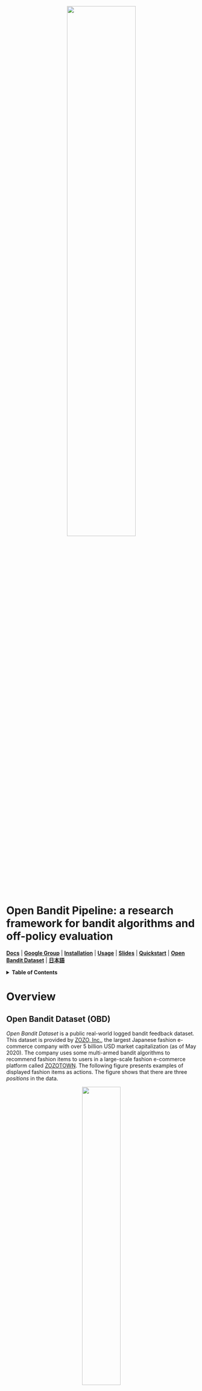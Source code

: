 <p align="center">
  <img width="60%" src="https://raw.githubusercontent.com/st-tech/zr-obp/master/images/logo.png" />
</p>

# Open Bandit Pipeline: a research framework for bandit algorithms and off-policy evaluation

**[Docs](https://zr-obp.readthedocs.io/en/latest/)** | **[Google Group](https://groups.google.com/g/open-bandit-project)** | **[Installation](#installation)** | **[Usage](#usage)** | **[Slides](./slides/slides_EN.pdf)** | **[Quickstart](./examples/quickstart)** | **[Open Bandit Dataset](./obd)** | **[日本語](./README_JN.md)**

<details>
<summary><strong>Table of Contents</strong></summary>

- [Open Bandit Pipeline: a research framework for bandit algorithms and off-policy evaluation](#open-bandit-pipeline-a-research-framework-for-bandit-algorithms-and-off-policy-evaluation)
- [Overview](#overview)
  - [Open Bandit Dataset (OBD)](#open-bandit-dataset-obd)
  - [Open Bandit Pipeline (OBP)](#open-bandit-pipeline-obp)
    - [Algorithms and OPE Estimators Supported](#algorithms-and-ope-estimators-supported)
  - [Topics and Tasks](#topics-and-tasks)
- [Installation](#installation)
- [Usage](#usage)
  - [(1) Data loading and preprocessing](#1-data-loading-and-preprocessing)
  - [(2) Off-Policy Learning](#2-off-policy-learning)
  - [(3) Off-Policy Evaluation](#3-off-policy-evaluation)
- [Citation](#citation)
- [Google Group](#google-group)
- [Contribution](#contribution)
- [License](#license)
- [Project Team](#project-team)
- [Contact](#contact)
- [References](#references)

</details>

# Overview

## Open Bandit Dataset (OBD)

*Open Bandit Dataset* is a public real-world logged bandit feedback dataset.
This dataset is provided by [ZOZO, Inc.](https://corp.zozo.com/en/about/profile/), the largest Japanese fashion e-commerce company with over 5 billion USD market capitalization (as of May 2020).
The company uses some multi-armed bandit algorithms to recommend fashion items to users in a large-scale fashion e-commerce platform called [ZOZOTOWN](https://zozo.jp/).
The following figure presents examples of displayed fashion items as actions.
The figure shows that there are three *positions* in the data.

<p align="center">
  <img width="45%" src="https://raw.githubusercontent.com/st-tech/zr-obp/master/images/recommended_fashion_items.png" />
  <figcaption>
  <p align="center">
  Recommended fashion items as actions in the ZOZOTOWN recommendation interface
  </p>
  </figcaption>
</p>

We collected the dataset in a 7-day experiment in late November 2019 on three “campaigns,” corresponding to all, men's, and women's items, respectively.
Each campaign randomly used either the Uniform Random policy or the Bernoulli Thompson Sampling (Bernoulli TS) policy for the data collection.
This dataset is unique in that it contains a set of *multiple* logged bandit feedback datasets collected by running different policies on the same platform. This enables realistic and reproducible experimental comparisons of different OPE estimators for the first time (see [our documentation](https://zr-obp.readthedocs.io/en/latest/evaluation_ope.html) for the details of the evaluation of OPE protocol with Open Bandit Dataset).

<p align="center">
  <img width="90%" src="https://raw.githubusercontent.com/st-tech/zr-obp/master/images/obd_stats.png" />
</p>

The small size version of our data is available at [obd](./obd).
One can use this example data to run some [examples](./examples).
We release the full size version of our data at [https://research.zozo.com/data.html](https://research.zozo.com/data.html).
Please download the full size version for research uses.
Please see [obd/README.md](./obd/README.md) for the dataset description.

## Open Bandit Pipeline (OBP)

*Open Bandit Pipeline* is an open-source Python software including a series of modules for implementing dataset preprocessing, policy learning methods, and OPE estimators. Our software provides a complete, standardized experimental procedure for OPE research, ensuring that performance comparisons are fair, transparent, and reproducible. It also enables fast and accurate OPE implementation through a single unified interface, simplifying the practical use of OPE.

<p align="center">
  <img width="80%" src="https://raw.githubusercontent.com/st-tech/zr-obp/master/images/overview.png" />
  <figcaption>
  <p align="center">
    Overview of the Open Bandit Pipeline
  </p>
  </figcaption>
</p>

Open Bandit Pipeline consists of the following main modules.

- [**dataset module**](./obp/dataset/): This module provides a data loader for Open Bandit Dataset and a flexible interface for handling logged bandit feedback. It also provides tools to generate synthetic bandit data and transform multi-class classification data to bandit data.
- [**policy module**](./obp/policy/): This module provides interfaces for implementing new online and offline bandit policies. It also implements several standard policy learning methods.
- [**simulator module**](./obp/simulator/): This module provides functions for conducting offline bandit simulation. This module is necessary only when we want to implement the ReplayMethod to evaluate the performance of online bandit policies with logged bandit data. Please refer to [examples/quickstart/online.ipynb](./examples/quickstart/online.ipynb) [![Open In Colab](https://colab.research.google.com/assets/colab-badge.svg)](https://colab.research.google.com/github/st-tech/zr-obp/blob/master/examples/quickstart/online.ipynb) for the quickstart guide of implementing OPE of online bandit algorithms.
- [**ope module**](./obp/ope/): This module provides interfaces for implementing OPE estimators. It also implements several standard and advanced OPE estimators.

### Supported Bandit Algorithms and OPE Estimators

<details>
<summary><strong>Bandit Algorithms </strong>(click to expand)</summary>
<br>

- Online
  - Non-Contextual (Context-free)
    - Random
    - Epsilon Greedy
    - Bernoulli Thompson Sampling
  - Contextual (Linear)
    - Linear Epsilon Greedy
    - [Linear Thompson Sampling](http://proceedings.mlr.press/v28/agrawal13)
    - [Linear Upper Confidence Bound](https://dl.acm.org/doi/pdf/10.1145/1772690.1772758)
  - Contextual (Logistic)
    - Logistic Epsilon Greedy
    - [Logistic Thompson Sampling](https://papers.nips.cc/paper/4321-an-empirical-evaluation-of-thompson-sampling)
    - [Logistic Upper Confidence Bound](https://dl.acm.org/doi/10.1145/2396761.2396767)
- Offline (Off-Policy Learning)
  - [Inverse Probability Weighting (IPW) Learner](https://arxiv.org/abs/1503.02834)
  - Neural Network-based Policy Learner

</details>

<details>
<summary><strong>OPE Estimators </strong>(click to expand)</summary>
<br>

- OPE of Online Bandit Algorithms
  - [Replay Method (RM)](https://arxiv.org/abs/1003.5956)
- OPE of Offline Bandit Algorithms
  - [Direct Method (DM)](https://arxiv.org/abs/0812.4044)
  - [Inverse Probability Weighting (IPW)](https://scholarworks.umass.edu/cgi/viewcontent.cgi?article=1079&context=cs_faculty_pubs)
  - [Self-Normalized Inverse Probability Weighting (SNIPW)](https://papers.nips.cc/paper/5748-the-self-normalized-estimator-for-counterfactual-learning)
  - [Doubly Robust (DR)](https://arxiv.org/abs/1503.02834)
  - [Switch Estimators](https://arxiv.org/abs/1612.01205)
  - [More Robust Doubly Robust (MRDR)](https://arxiv.org/abs/1802.03493)
  - [Doubly Robust with Optimistic Shrinkage (DRos)](https://arxiv.org/abs/1907.09623)
  - [Double Machine Learning (DML)](https://arxiv.org/abs/2002.08536)
- OPE of Offline Slate Bandit Algorithms
  - [Independent Inverse Propensity Scoring (IIPS)](https://arxiv.org/abs/1804.10488)
  - [Reward Interaction Inverse Propensity Scoring (RIPS)](https://arxiv.org/abs/2007)
- OPE of Offline Bandit Algorithms with Continuous Actions
  - [Kernelized Inverse Probability Weighting](https://arxiv.org/abs/1802.06037)
  - [Kernelized Self-Normalized Inverse Probability Weighting](https://arxiv.org/abs/1802.06037)
  - [Kernelized Doubly Robust](https://arxiv.org/abs/1802.06037)

</details>

Please refer to to our [documentation](https://zr-obp.readthedocs.io/en/latest/ope.html) for the basic formulation of OPE and the definitions of several OPE estimators.
Note that, in addition to the above algorithms and estimators, Open Bandit Pipeline provides flexible interfaces.
Therefore, researchers can easily implement their own algorithms or estimators and evaluate them with our data and pipeline.
Moreover, Open Bandit Pipeline provides an interface for handling real-world logged bandit feedback data.
Thus, practitioners can combine their own real-world data with Open Bandit Pipeline and easily evaluate bandit algorithms' performance in their settings with OPE.


## Topics and Tasks
Currently, Open Bandit Dataset and Pipeline facilitate the following research topics or practical tasks.

### Research

Researchers can evaluate the performance of their bandit algorithms (in bandit papers) or the accuracy of their OPE estimators (in OPE papers) in an easy, standardized manner with Open Bandit Pipeline. One can implement these types of experiments for their research papers using synthetic bandit data, multi-class classification data, or the real-world Open Bandit Dataset.

- **Evaluation of Bandit Algorithms with Synthetic/Classification/Open Bandit Data**
- **Evaluation of OPE with Synthetic/Classification/Open Bandit Data**

In particular, we prepare some example experiments about the evaluation and comparison of OPE estimators in [examples](./examples/). One can learn how to implement the OPE experiments with Open Bandit Pipeline from the examples.

### Practice

Practitioners can improve their automated decision making systems using online/batch bandit policies implemented in the policy module. Moreover, they can easily evaluate such bandit policies using historical logged bandit feedback data and OPE without A/B testing. Specifically, one can implement OPE of batch bandit algorithms with the standard OPE procedure introduced in [examples/quickstart/obd.ipynb](./examples/quickstart/obd.ipynb).

- **Implementing Online/Offline(Batch) Bandit Algorithms**
- **Off-Policy Evaluation of Online Bandit Algorithms**
- **Off-Policy Evaluation of Offline(Batch) Bandit Algorithms**


# Installation

You can install OBP using Python's package manager `pip`.

```
pip install obp
```

You can also install OBP from source.
```bash
git clone https://github.com/st-tech/zr-obp
cd zr-obp
python setup.py install
```

Open Bandit Pipeline supports Python 3.7 or newer.

# Usage Examples

## Example with Synthetic Bandit Data

Here is an example of conducting OPE of the performance of IPWLearner as an evaluation policy using Direct Method (DM), Inverse Probability Weighting (IPW), Doubly Robust (DR) as OPE estimators.

```python
# a case for implementing OPE of the IPWLearner using synthetic bandit data
from sklearn.linear_model import LogisticRegression
# import open bandit pipeline (obp)
from obp.dataset import SyntheticBanditDataset
from obp.policy import IPWLearner
from obp.ope import (
    OffPolicyEvaluation,
    RegressionModel,
    InverseProbabilityWeighting as IPW,
    DirectMethod as DM,
    DoublyRobust as DR,
)

# (1) Generate Synthetic Bandit Data
dataset = SyntheticBanditDataset(n_actions=10, reward_type="binary")
bandit_feedback_train = dataset.obtain_batch_bandit_feedback(n_rounds=1000)
bandit_feedback_test = dataset.obtain_batch_bandit_feedback(n_rounds=1000)

# (2) Off-Policy Learning
eval_policy = IPWLearner(n_actions=dataset.n_actions, base_classifier=LogisticRegression())
eval_policy.fit(
    context=bandit_feedback_train["context"],
    action=bandit_feedback_train["action"],
    reward=bandit_feedback_train["reward"],
    pscore=bandit_feedback_train["pscore"]
)
action_dist = eval_policy.predict(context=bandit_feedback_test["context"])

# (3) Off-Policy Evaluation
regression_model = RegressionModel(
    n_actions=dataset.n_actions,
    base_model=LogisticRegression(),
)
estimated_rewards_by_reg_model = regression_model.fit_predict(
    context=bandit_feedback_test["context"],
    action=bandit_feedback_test["action"],
    reward=bandit_feedback_test["reward"],
)
ope = OffPolicyEvaluation(
    bandit_feedback=bandit_feedback_test,
    ope_estimators=[IPW(), DM(), DR()]
)
ope.visualize_off_policy_estimates(
    action_dist=action_dist,
    estimated_rewards_by_reg_model=estimated_rewards_by_reg_model,
)
```
<p align="center">
  <img width="60%" src="https://raw.githubusercontent.com/st-tech/zr-obp/master/images/ope_results_example.png" />
  <figcaption>
  <p align="center">
    Performance of IPWLearner estimated by OPE
  </p>
  </figcaption>
</p>


A formal quickstart example with synthetic bandit data is available at [examples/quickstart/synthetic.ipynb](./examples/quickstart/synthetic.ipynb).
We also prepare a script to conduct the evaluation of OPE experiment with synthetic bandit data in [examples/synthetic](./examples/synthetic/).

## Example with Multi-Class Classification Data

Researchers often use multi-class classification data to evaluate the estimation accuracy of OPE estimators.
Open Bandit Pipeline facilitates this kind of OPE experiments with multi-class classification data as follows.

```python
# a case for implementing an experiment to evaluate the accuracy of OPE using classification data
from sklearn.datasets import load_digits
from sklearn.ensemble import RandomForestClassifier
from sklearn.linear_model import LogisticRegression
# import open bandit pipeline (obp)
from obp.dataset import MultiClassToBanditReduction
from obp.ope import OffPolicyEvaluation, InverseProbabilityWeighting as IPW

# (1) Data loading and multi-class to bandit reduction
X, y = load_digits(return_X_y=True)
dataset = MultiClassToBanditReduction(X=X, y=y, base_classifier_b=LogisticRegression(random_state=12345))
dataset.split_train_eval(eval_size=0.7, random_state=12345)
bandit_feedback = dataset.obtain_batch_bandit_feedback(random_state=12345)

# (2) Evaluation Policy Derivation
# obtain action choice probabilities of an evaluation policy
action_dist = dataset.obtain_action_dist_by_eval_policy(base_classifier_e=RandomForestClassifier(random_state=12345))
# calculate the ground-truth performance of the evaluation policy
ground_truth = dataset.calc_ground_truth_policy_value(action_dist=action_dist)
print(ground_truth)
0.9634340222575517

# (3) Off-Policy Evaluation and Evaluation of OPE
ope = OffPolicyEvaluation(bandit_feedback=bandit_feedback, ope_estimators=[IPW()])
# evaluate the estimation performance (accuracy) of IPW by the relative estimation error (relative-ee)
relative_estimation_errors = ope.evaluate_performance_of_estimators(
        ground_truth_policy_value=ground_truth,
        action_dist=action_dist,
        metric="relative-ee",
)
print(relative_estimation_errors)
{'ipw': 0.01827255896321327} # the accuracy of IPW in OPE
```

A formal quickstart example with multi-class classification data is available at [examples/quickstart/multiclass.ipynb](./examples/quickstart/multiclass.ipynb).
We also prepare a script to conduct the evaluation of OPE experiment with multi-class classification data in [examples/multiclass](./examples/multiclass/).

## Example with Open Bandit Dataset

Here is an example of conducting OPE of the performance of BernoulliTS as an evaluation policy using Inverse Probability Weighting (IPW) and logged bandit feedback generated by the Random policy (behavior policy) on the ZOZOTOWN platform.

```python
# a case for implementing OPE of the BernoulliTS policy using log data generated by the Random policy
from obp.dataset import OpenBanditDataset
from obp.policy import BernoulliTS
from obp.ope import OffPolicyEvaluation, InverseProbabilityWeighting as IPW

# (1) Data loading and preprocessing
dataset = OpenBanditDataset(behavior_policy='random', campaign='all')
bandit_feedback = dataset.obtain_batch_bandit_feedback()

# (2) Production Policy Replication
evaluation_policy = BernoulliTS(
    n_actions=dataset.n_actions,
    len_list=dataset.len_list,
    is_zozotown_prior=True, # replicate the policy in the ZOZOTOWN production
    campaign="all",
    random_state=12345
)
action_dist = evaluation_policy.compute_batch_action_dist(
    n_sim=100000, n_rounds=bandit_feedback["n_rounds"]
)

# (3) Off-Policy Evaluation
ope = OffPolicyEvaluation(bandit_feedback=bandit_feedback, ope_estimators=[IPW()])
estimated_policy_value = ope.estimate_policy_values(action_dist=action_dist)

# estimated performance of BernoulliTS relative to the ground-truth performance of Random
relative_policy_value_of_bernoulli_ts = estimated_policy_value['ipw'] / bandit_feedback['reward'].mean()
print(relative_policy_value_of_bernoulli_ts)
1.198126...
```

A formal quickstart example with Open Bandit Dataset is available at [examples/quickstart/obd.ipynb](./examples/quickstart/obd.ipynb). We also prepare a script to conduct the evaluation of OPE using Open Bandit Dataset in [examples/obd](./examples/obd). Please see [our documentation](https://zr-obp.readthedocs.io/en/latest/evaluation_ope.html) for the details of the evaluation of OPE protocol based on Open Bandit Dataset.


# Citation
If you use our dataset and pipeline in your work, please cite our paper:

Yuta Saito, Shunsuke Aihara, Megumi Matsutani, Yusuke Narita.<br>
**Open Bandit Dataset and Pipeline: Towards Realistic and Reproducible Off-Policy Evaluation**<br>
[https://arxiv.org/abs/2008.07146](https://arxiv.org/abs/2008.07146)

Bibtex:
```
@article{saito2020open,
  title={Open Bandit Dataset and Pipeline: Towards Realistic and Reproducible Off-Policy Evaluation},
  author={Saito, Yuta and Shunsuke, Aihara and Megumi, Matsutani and Yusuke, Narita},
  journal={arXiv preprint arXiv:2008.07146},
  year={2020}
}
```

# Google Group
If you are interested in the Open Bandit Project, you can follow the updates at its google group: https://groups.google.com/g/open-bandit-project

# Contribution
Any contributions to the Open Bandit Pipeline are more than welcome!
Please refer to [CONTRIBUTING.md](./CONTRIBUTING.md) for general guidelines how to contribute to the project.

# License
This project is licensed under the Apache 2.0 License - see the [LICENSE](LICENSE) file for details.

# Project Team

- [Yuta Saito](https://usaito.github.io/) (**Main Contributor**; Hanjuku-kaso Co., Ltd. / Cornell University)
- [Shunsuke Aihara](https://www.linkedin.com/in/shunsukeaihara/) (ZOZO Technologies, Inc.)
- Megumi Matsutani (ZOZO Technologies, Inc.)
- [Yusuke Narita](https://www.yusuke-narita.com/) (Hanjuku-kaso Co., Ltd. / Yale University)

## Developers
- [Masahiro Nomura](https://twitter.com/nomuramasahir0) (CyberAgent, Inc. / Hanjuku-kaso Co., Ltd.)
- [Koichi Takayama](https://fullflu.hatenablog.com/) (Hanjuku-kaso Co., Ltd.)
- [Ryo Kuroiwa](https://kurorororo.github.io) (University of Toronto / Hanjuku-kaso Co., Ltd.)
- [Haruka Kiyohara](https://sites.google.com/view/harukakiyohara) (Tokyo Institute of Technology / Hanjuku-kaso Co., Ltd.)

# Contact
For any question about the paper, data, and pipeline, feel free to contact: saito@hanjuku-kaso.com

# References

<details>
<summary><strong>Papers </strong>(click to expand)</summary>

1. Alina Beygelzimer and John Langford. [The offset tree for learning with partial labels](https://arxiv.org/abs/0812.4044). In
*Proceedings of the 15th ACM SIGKDD international conference on Knowledge discovery and data mining*, pages 129–138, 2009.

2. Olivier Chapelle and Lihong Li. [An empirical evaluation of thompson sampling](https://papers.nips.cc/paper/4321-an-empirical-evaluation-of-thompson-sampling). In *Advances in neural information processing systems*, pages 2249–2257, 2011.

3. Lihong Li, Wei Chu, John Langford, and Xuanhui Wang. [Unbiased Offline Evaluation of Contextual-bandit-based News Article Recommendation Algorithms](https://arxiv.org/abs/1003.5956). In *Proceedings of the Fourth ACM International Conference on Web Search and Data Mining*, pages 297–306, 2011.

4. Alex Strehl, John Langford, Lihong Li, and Sham M Kakade. [Learning from Logged Implicit Exploration Data](https://arxiv.org/abs/1003.0120). In *Advances in Neural Information Processing Systems*, pages 2217–2225, 2010.

5.  Doina Precup, Richard S. Sutton, and Satinder Singh. [Eligibility Traces for Off-Policy Policy Evaluation](https://scholarworks.umass.edu/cgi/viewcontent.cgi?article=1079&context=cs_faculty_pubs). In *Proceedings of the 17th International Conference on Machine Learning*, 759–766. 2000.

6.  Miroslav Dudík, Dumitru Erhan, John Langford, and Lihong Li. [Doubly Robust Policy Evaluation and Optimization](https://arxiv.org/abs/1503.02834). *Statistical Science*, 29:485–511, 2014.

7. Adith Swaminathan and Thorsten Joachims. [The Self-normalized Estimator for Counterfactual Learning](https://papers.nips.cc/paper/5748-the-self-normalized-estimator-for-counterfactual-learning). In *Advances in Neural Information Processing Systems*, pages 3231–3239, 2015.

8. Dhruv Kumar Mahajan, Rajeev Rastogi, Charu Tiwari, and Adway Mitra. [LogUCB: An Explore-Exploit Algorithm for Comments Recommendation](https://dl.acm.org/doi/10.1145/2396761.2396767). In *Proceedings of the 21st ACM international conference on Information and knowledge management*, 6–15. 2012.

9.  Lihong Li, Wei Chu, John Langford, Taesup Moon, and Xuanhui Wang. [An Unbiased Offline Evaluation of Contextual Bandit Algorithms with Generalized Linear Models](http://proceedings.mlr.press/v26/li12a.html). In *Journal of Machine Learning Research: Workshop and Conference Proceedings*, volume 26, 19–36. 2012.

10. Yu-Xiang Wang, Alekh Agarwal, and Miroslav Dudik. [Optimal and Adaptive Off-policy Evaluation in Contextual Bandits](https://arxiv.org/abs/1612.01205). In *Proceedings of the 34th International Conference on Machine Learning*, 3589–3597. 2017.

11. Mehrdad Farajtabar, Yinlam Chow, and Mohammad Ghavamzadeh. [More Robust Doubly Robust Off-policy Evaluation](https://arxiv.org/abs/1802.03493). In *Proceedings of the 35th International Conference on Machine Learning*, 1447–1456. 2018.

12. Nathan Kallus and Masatoshi Uehara. [Intrinsically Efficient, Stable, and Bounded Off-Policy Evaluation for Reinforcement Learning](https://arxiv.org/abs/1906.03735). In *Advances in Neural Information Processing Systems*. 2019.

13. Yi Su, Maria Dimakopoulou, Akshay Krishnamurthy, and Miroslav Dudík. [Doubly Robust Off-policy Evaluation with Shrinkage](https://arxiv.org/abs/1907.09623). In *Proceedings of the 37th International Conference on Machine Learning*, 2020.

14. Nathan Kallus and Angela Zhou. [Policy Evaluation and Optimization with Continuous Treatments](https://arxiv.org/abs/1802.06037). In International Conference on Artificial Intelligence and Statistics, 1243–1251. PMLR, 2018.

15. Shuai Li, Yasin Abbasi-Yadkori, Branislav Kveton, S Muthukrishnan, Vishwa Vinay, and Zheng Wen. [Offline Evaluation of Ranking Policies with Click Models](https://arxiv.org/pdf/1804.10488). In Proceedings of the 24th ACM SIGKDD International Conference on Knowledge Discovery&Data Mining, 1685–1694, 2018.

16. James McInerney, Brian Brost, Praveen Chandar, Rishabh Mehrotra, and Benjamin Carterette. [Counterfactual Evaluation of Slate Recommendations with Sequential Reward Interactions](https://arxiv.org/abs/2007.12986). In Proceedings of the 26th ACM SIGKDD International Conference on Knowledge Discovery&Data Mining, 1779–1788, 2020.

17.  Yusuke Narita, Shota Yasui, and Kohei Yata. [Off-policy Bandit and Reinforcement Learning](https://arxiv.org/abs/2002.08536). *arXiv preprint arXiv:2002.08536*, 2020.

18. Weihua Hu, Matthias Fey, Marinka Zitnik, Yuxiao Dong, Hongyu Ren, Bowen Liu, Michele Catasta, and Jure Leskovec. [Open Graph Benchmark: Datasets for Machine Learning on Graphs](https://arxiv.org/abs/2005.00687). *arXiv preprint arXiv:2005.00687*, 2020.



</details>

<details>
<summary><strong>Projects </strong>(click to expand)</summary>

<br>

The Open Bandit Project is strongly inspired by **Open Graph Benchmark** --a collection of benchmark datasets, data loaders, and evaluators for graph machine learning:
[[github](https://github.com/snap-stanford/ogb)] [[project page](https://ogb.stanford.edu)] [[paper](https://arxiv.org/abs/2005.00687)].

</details>
